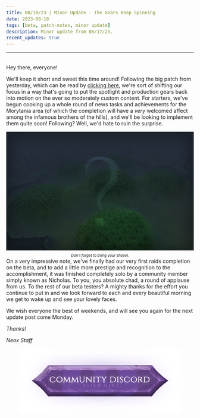 ```yaml
---
title: 08/18/23 | Minor Update - The Gears Keep Spinning
date: 2023-08-18
tags: [beta, patch-notes, minor update]
description: Minor update from 08/17/23.
recent_updates: true
---
```


***
<br>
Hey there, everyone!

We'll keep it short and sweet this time around! Following the big patch from yesterday, which can be read by <a href="https://blog.neox.ps/beta-patch-notes-nex-forthos-and-fixes/">clicking here</a>, we're sort of shifting our focus in a way that's going to put the spotlight and production gears back into motion on the ever so moderately custom content. For starters, we've begun cooking up a whole round of news tasks and achievements for the Morytania area (of which the completion will have a <em>very</em> welcomed affect among the infamous brothers of the hills), and we'll be looking to implement them quite soon! Following? Well, we'd hate to ruin the surprise.
<div class="spacer-medium"></div>
<center><img src="/assets/img/updates/081823/Morytania.png"><br>
<em><font size="1">Don't forget to bring your shovel.</font></em></center>
<div class="spacer-medium"></div>
On a very impressive note, we've finally had our very first raids completion on the beta, and to add a little more prestige and recognition to the accomplishment, it was finished completely solo by a community member simply known as Nicholas. To you, you absolute chad, a round of applause from us. To the rest of our beta testers? A mighty thanks for the effort you continue to put in and we look forward to each and every beautiful morning we get to wake up and see your lovely faces.

We wish everyone the best of weekends, and will see you again for the next update post come Monday.

<em>Thanks!

<em>Neox Staff<br>

<div class="spacer-medium"></div>
<center><a href="https://discord.com/invite/neoxps"><img src="/assets/img/JoinDiscord.png"></a></center>